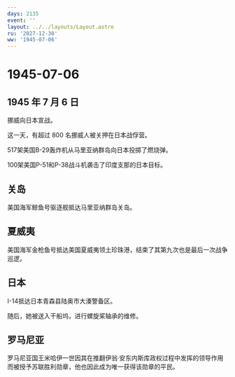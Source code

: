```yaml
---
days: 2135
event: ''
layout: ../../layouts/Layout.astro
ru: '2027-12-30'
ww: '1945-07-06'
---
```


# 1945-07-06

## 1945 年 7 月 6 日

挪威向日本宣战。

这一天，有超过 800 名挪威人被关押在日本战俘营。

517架美国B-29轰炸机从马里亚纳群岛向日本投掷了燃烧弹。

100架美国P-51和P-38战斗机袭击了印度支那的日本目标。

## 关岛

美国海军鲸鱼号驱逐舰抵达马里亚纳群岛关岛。

## 夏威夷

美国海军金枪鱼号抵达美国夏威夷领土珍珠港，结束了其第九次也是最后一次战争巡逻。

## 日本

I-14抵达日本青森县陆奥市大湊警备区。

随后，她被送入干船坞，进行螺旋桨轴承的维修。

## 罗马尼亚

罗马尼亚国王米哈伊一世因其在推翻伊翁·安东内斯库政权过程中发挥的领导作用而被授予苏联胜利勋章，他也因此成为唯一获得该勋章的平民。